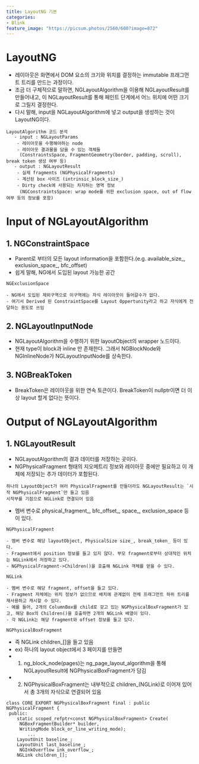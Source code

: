 ```yaml
---
title: LayoutNG 기본
categories:
- Blink
feature_image: "https://picsum.photos/2560/600?image=872"
---
```


# LayoutNG

- 레이아웃은 화면에서 DOM 요소의 크기와 위치를 결정하는 immutable 프래그먼트 트리를 만드는 과정이다.
- 조금 더 구체적으로 말하면, NGLayoutAlgorithm을 이용해 NGLayoutResult를 만들어내고, 이 NGLayoutResult를 통해 페인트 단계에서 어느 위치에 어떤 크기로 그릴지 결정한다. 
- 다시 말해, input을 NGLayoutAlgorithm에 넣고 output을 생성하는 것이 LayoutNG이다. 

```
LayoutAlgorithm 코드 분석
   - input : NGLayoutParams
    - 레이아웃을 수행해야하는 node
    - 레이아웃 결과물을 담을 수 있는 객체들
     (ConstraintsSpace, FragmentGeometry(border, padding, scroll), break token 생성 여부 등)
   - output : NGLayoutResult
    - 실제 fragments (NGPhysicalFragments)
    - 계산된 box 사이즈 (intrinsic_block_size_)
    - Dirty check에 사용되는 차지하는 영역 정보 
     (NGConstraintsSpace: wrap mode를 위한 exclusion space, out of flow 여부 등의 정보를 포함)
```

# Input of NGLayoutAlgorithm

## 1. NGConstraintSpace

- Parent로 부터의 모든 layout information을 포함한다.(e.g. available_size_, exclusion_space_, bfc_offset)
- 쉽게 말해, NG에서 도입된 layout 가능한 공간

```
NGExclusionSpace

- NG에서 도입된 제외구역으로 이구역에는 자식 레이아웃이 들어갈수가 없다.
- 여기서 Derived 된 ConstraintSpace를 Layout Oppertunity라고 하고 자식에게 전달하는 용도로 쓰임
```
## 2. NGLayoutInputNode

- NGLayoutAlgorithm을 수행하기 위한 layoutObject의 wrapper 노드이다. 
- 현재 type이 block과 inline 만 존재한다. 그래서 NGBlockNode와 NGInlineNode가 NGLayoutInputNode를 상속한다.

## 3. NGBreakToken

- BreakToken은 레이아웃을 위한 연속 토큰이다. BreakToken이 nullptr이면 더 이상 layout 할게 없다는 뜻이다.

# Output of NGLayoutAlgorithm

## 1. NGLayoutResult

- NGLayoutAlgorithm의 결과 데이터를 저장하는 곳이다. 
- NGPhysicalFragment 형태의 지오메트리 정보와 레이아웃 중에만 필요하고 이 개체에 저장되는 추가 데이터가 포함된다. 
 ```
하나의 LayoutObject가 여러 PhysicalFragment를 만들더라도 NGLayoutResult는 `시작 NGPhysicalFragment`만 들고 있음
시작부를 기점으로 NGLink로 연결되어 있음
```
- 멤버 변수로 physical_fragment_, bfc_offset_, space_, exclusion_space 등이 있다.


`NGPhysicalFragment`

```
- 멤버 변수로 해당 layoutObject, PhysicalSize size_, break_token_ 등이 있다.
- Fragment에서 position 정보를 들고 있지 않다. 부모 fragment로부터 상대적인 위치는 NGLink에서 저장하고 있다.
- NGPhysicalFragment->Children()을 호출해 NGLink 객체를 얻을 수 있다.
```

`NGLink`
```
- 멤버 변수로 해당 fragment, offset을 들고 있다. 
- Fragment 자체에는 위치 정보가 없으므로 배치에 관계없이 전체 프래그먼트 하위 트리를 재사용하고 캐시할 수 있다.
- 예를 들어, 2개의 ColumnBox를 child로 갖고 있는 NGPhysicalBoxFragment가 있고, 해당 Box의 Children()을 호출하면 2개의 NGLink 배열이 있다.
- 각 NGLink는 해당 fragment와 offset 정보를 들고 있다. 
```

`NGPhysicalBoxFragment`
- 즉 NGLink children_[]을 들고 있음
- ex) 하나의 layout object에서 3 페이지를 만들면 
- 1. ng_block_node(pages)는 ng_page_layout_algorithm을 통해 NGLayoutResult에 NGPhysicalBoxFragment가 담김
- 2. NGPhysicalBoxFragment는 내부적으로 children_(NGLink)로 이어져 있어서 총 3개의 자식으로 연결되어 있음

```
class CORE_EXPORT NGPhysicalBoxFragment final : public NGPhysicalFragment {
 public:
  	static scoped_refptr<const NGPhysicalBoxFragment> Create(
 	 NGBoxFragmentBuilder* builder,
 	 WritingMode block_or_line_writing_mode);
		... 	
  	LayoutUnit baseline_;
  	LayoutUnit last_baseline_;
 	 NGInkOverflow ink_overflow_;
  	NGLink children_[];
```